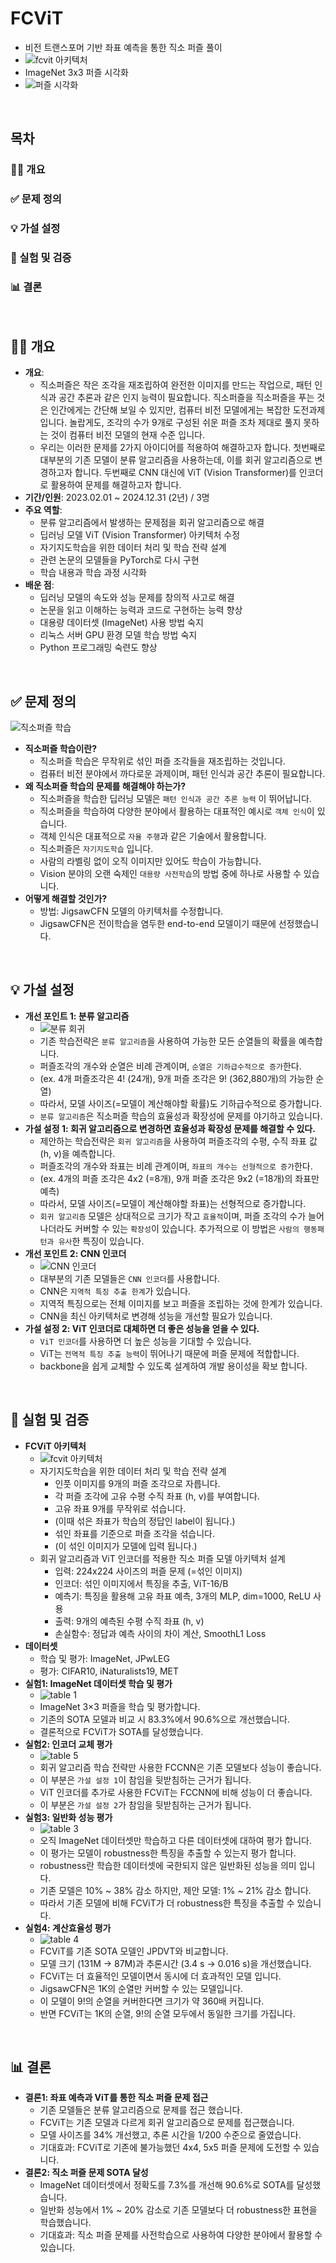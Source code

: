 # FCViT
* 비전 트랜스포머 기반 좌표 예측을 통한 직소 퍼즐 풀이
* ![fcvit 아키텍처](https://github.com/user-attachments/assets/87ac17a0-2590-4bdc-bb03-a8f1937add0c)
* ImageNet 3x3 퍼즐 시각화
* ![퍼즐 시각화](https://github.com/user-attachments/assets/8239f58b-772f-4676-8e77-c9fd514a82d9)
<br>

## 목차
### 👨‍🏫 개요
### ✅ 문제 정의
### 💡 가설 설정
### 🔬 실험 및 검증
### 📊 결론
<br>



## 👨‍🏫 개요
* __개요__: 
  * 직소퍼즐은 작은 조각을 재조립하여 완전한 이미지를 만드는 작업으로, 패턴 인식과 공간 추론과 같은 인지 능력이 필요합니다. 직소퍼즐을 직소퍼즐을 푸는 것은 인간에게는 간단해 보일 수 있지만, 컴퓨터 비전 모델에게는 복잡한 도전과제 입니다. 놀랍게도, 조각의 수가 9개로 구성된 쉬운 퍼즐 조차 제대로 풀지 못하는 것이 컴퓨터 비전 모델의 현재 수준 입니다. 
  * 우리는 이러한 문제를 2가지 아이디어를 적용하여 해결하고자 합니다. 첫번째로 대부분의 기존 모델이 분류 알고리즘을 사용하는데, 이를 회귀 알고리즘으로 변경하고자 합니다. 두번째로 CNN 대신에 ViT (Vision Transformer)를 인코더로 활용하여 문제를 해결하고자 합니다.
* __기간/인원__: 2023.02.01 ~ 2024.12.31 (2년) / 3명
* __주요 역할__: 
  * 분류 알고리즘에서 발생하는 문제점을 회귀 알고리즘으로 해결
  * 딥러닝 모델 ViT (Vision Transformer) 아키텍처 수정
  * 자기지도학습을 위한 데이터 처리 및 학습 전략 설계
  * 관련 논문의 모델들을 PyTorch로 다시 구현
  * 학습 내용과 학습 과정 시각화
* __배운 점__: 
  * 딥러닝 모델의 속도와 성능 문제를 창의적 사고로 해결
  * 논문을 읽고 이해하는 능력과 코드로 구현하는 능력 향상
  * 대용량 데이터셋 (ImageNet) 사용 방법 숙지
  * 리눅스 서버 GPU 환경 모델 학습 방법 숙지
  * Python 프로그래밍 숙련도 향상
<br>



## ✅ 문제 정의
![직소퍼즐 학습](https://github.com/user-attachments/assets/302663fc-07b0-438e-acb8-8791b5e00455)
* __직소퍼즐 학습이란?__
  * 직소퍼즐 학습은 무작위로 섞인 퍼즐 조각들을 재조립하는 것입니다.
  * 컴퓨터 비전 분야에서 까다로운 과제이며, 패턴 인식과 공간 추론이 필요합니다.
* __왜 직소퍼즐 학습의 문제를 해결해야 하는가?__
  * 직소퍼즐을 학습한 딥러닝 모델은 `패턴 인식과 공간 추론 능력` 이 뛰어납니다.
  * 직소퍼즐을 학습하여 다양한 분야에서 활용하는 대표적인 예시로 `객체 인식`이 있습니다.
  * 객체 인식은 대표적으로 `자율 주행`과 같은 기술에서 활용합니다.
  * 직소퍼즐은 `자기지도학습` 입니다.
  * 사람의 라벨링 없이 오직 이미지만 있어도 학습이 가능합니다.
  * Vision 분야의 오랜 숙제인 `대용량 사전학습`의 방법 중에 하나로 사용할 수 있습니다.
* __어떻게 해결할 것인가?__
  * 방법: JigsawCFN 모델의 아키텍처를 수정합니다.
  * JigsawCFN은 전이학습을 염두한 end-to-end 모델이기 때문에 선정했습니다.
<br>



## 💡 가설 설정
* __개선 포인트 1: 분류 알고리즘__
  * ![분류 회귀](https://github.com/user-attachments/assets/5aa8f5bf-67ae-4c64-86a0-53fbff89cc5a)
  * 기존 학습전략은 `분류 알고리즘`을 사용하여 가능한 모든 순열들의 확률을 예측합니다.
  * 퍼즐조각의 개수와 순열은 비례 관계이며, `순열은 기하급수적으로 증가`한다.
  * (ex. 4개 퍼즐조각은 4! (24개), 9개 퍼즐 조각은 9! (362,880개)의 가능한 순열)
  * 따라서, 모델 사이즈(=모델이 계산해야할 확률)도 기하급수적으로 증가합니다.
  * `분류 알고리즘`은 직소퍼즐 학습의 효율성과 확장성에 문제를 야기하고 있습니다.
* __가설 설정 1: 회귀 알고리즘으로 변경하면 효율성과 확장성 문제를 해결할 수 있다.__
  * 제안하는 학습전략은 `회귀 알고리즘`을 사용하여 퍼즐조각의 수평, 수직 좌표 값 (h, v)을 예측합니다.
  * 퍼즐조각의 개수와 좌표는 비례 관계이며, `좌표의 개수는 선형적으로 증가`한다.
  * (ex. 4개의 퍼즐 조각은 4x2 (=8개), 9개 퍼즐 조각은 9x2 (=18개)의 좌표만 예측)
  * 따라서, 모델 사이즈(=모델이 계산해야할 좌표)는 선형적으로 증가합니다.
  * `회귀 알고리즘` 모델은 상대적으로 크기가 작고 `효율적`이며, 퍼즐 조각의 수가 늘어나더라도 커버할 수 있는 `확장성`이 있습니다. 추가적으로 이 방법은 `사람의 행동패턴과 유사`한 특징이 있습니다.
* __개선 포인트 2: CNN 인코더__
  * ![CNN 인코더](https://github.com/user-attachments/assets/abcc7319-ff45-4d2f-82eb-9f6483bc4417)
  * 대부분의 기존 모델들은 `CNN 인코더`를 사용합니다.
  * CNN은 `지역적 특징 추출 한계`가 있습니다.
  * 지역적 특징으로는 전체 이미지를 보고 퍼즐을 조립하는 것에 한계가 있습니다.
  * CNN을 최신 아키텍처로 변경해 성능을 개선할 필요가 있습니다.
* __가설 설정 2: ViT 인코더로 대체하면 더 좋은 성능을 얻을 수 있다.__
  * `ViT 인코더`를 사용하면 더 높은 성능을 기대할 수 있습니다.
  * ViT는 `전역적 특징 추출 능력`이 뛰어나기 때문에 퍼즐 문제에 적합합니다.
  * backbone을 쉽게 교체할 수 있도록 설계하여 개발 용이성을 확보 합니다.
<br>



## 🔬 실험 및 검증
* __FCViT 아키텍처__
  * ![fcvit 아키텍처](https://github.com/user-attachments/assets/87ac17a0-2590-4bdc-bb03-a8f1937add0c)
  * 자기지도학습을 위한 데이터 처리 및 학습 전략 설계
    * 인풋 이미지를 9개의 퍼즐 조각으로 자릅니다.
    * 각 퍼즐 조각에 고유 수평 수직 좌표 (h, v)를 부여합니다.
    * 고유 좌표 9개를 무작위로 섞습니다.
    * (이때 섞은 좌표가 학습의 정답인 label이 됩니다.)
    * 섞인 좌표를 기준으로 퍼즐 조각을 섞습니다.
    * (이 섞인 이미지가 모델에 입력 됩니다.)
  * 회귀 알고리즘과 ViT 인코더를 적용한 직소 퍼즐 모델 아키텍처 설계
    * 입력: 224x224 사이즈의 퍼즐 문제 (=섞인 이미지)
    * 인코더: 섞인 이미지에서 특징을 추출, ViT-16/B
    * 예측기: 특징을 활용해 고유 좌표 예측, 3개의 MLP, dim=1000, ReLU 사용
    * 출력: 9개의 예측된 수평 수직 좌표 (h, v)
    * 손실함수: 정답과 예측 사이의 차이 계산, SmoothL1 Loss
* __데이터셋__
  * 학습 및 평가: ImageNet, JPwLEG
  * 평가: CIFAR10, iNaturalists19, MET
* __실험1: ImageNet 데이터셋 학습 및 평가__
  * ![table 1](https://github.com/user-attachments/assets/66ab979a-f70b-49d2-9737-1b25c7d5819c)
  * ImageNet 3×3 퍼즐을 학습 및 평가합니다.
  * 기존의 SOTA 모델과 비교 시 83.3%에서 90.6%으로 개선했습니다.
  * 결론적으로 FCViT가 SOTA를 달성했습니다. 
* __실험2: 인코더 교체 평가__
  * ![table 5](https://github.com/user-attachments/assets/1053cd56-45dc-4694-931e-ac48ea1c9969)
  * 회귀 알고리즘 학습 전략만 사용한 FCCNN은 기존 모델보다 성능이 좋습니다.
  * 이 부분은 `가설 설정 1`이 참임을 뒷받침하는 근거가 됩니다.
  * ViT 인코더를 추가로 사용한 FCViT는 FCCNN에 비해 성능이 더 좋습니다.
  * 이 부분은 `가설 설정 2`가 참임을 뒷받침하는 근거가 됩니다.
* __실험3: 일반화 성능 평가__
  * ![table 3](https://github.com/user-attachments/assets/83b24f71-4afd-458e-b91b-551aa35bc6e3)
  * 오직 ImageNet 데이터셋만 학습하고 다른 데이터셋에 대하여 평가 합니다.
  * 이 평가는 모델이 robustness한 특징을 추출할 수 있는지 평가 합니다.
  * robustness란 학습한 데이터셋에 국한되지 않은 일반화된 성능을 의미 입니다.
  * 기존 모델은 10% ~ 38% 감소 하지만, 제안 모델: 1% ~ 21% 감소 합니다.
  * 따라서 기존 모델에 비해 FCViT가 더 robustness한 특징을 추출할 수 있습니다.
* __실험4: 계산효율성 평가__
  * ![table 4](https://github.com/user-attachments/assets/c62c7b1e-239e-4350-860d-628eb3c6878a)
  * FCViT를 기존 SOTA 모델인 JPDVT와 비교합니다.
  * 모델 크기 (131M -> 87M)과 추론시간 (3.4 s -> 0.016 s)을 개선했습니다.
  * FCViT는 더 효율적인 모델이면서 동시에 더 효과적인 모델 입니다.
  * JigsawCFN은 1K의 순열만 커버할 수 있는 모델입니다.
  * 이 모델이 9!의 순열을 커버한다면 크기가 약 360배 커집니다.
  * 반면 FCViT는 1K의 순열, 9!의 순열 모두에서 동일한 크기를 가집니다.
<br>



## 📊 결론
* __결론1: 좌표 예측과 ViT를 통한 직소 퍼즐 문제 접근__
  * 기존 모델들은 분류 알고리즘으로 문제를 접근 했습니다.
  * FCViT는 기존 모델과 다르게 회귀 알고리즘으로 문제를 접근했습니다.
  * 모델 사이즈를 34% 개선했고, 추론 시간을 1/200 수준으로 줄였습니다.
  * 기대효과: FCViT로 기존에 불가능했던 4x4, 5x5 퍼즐 문제에 도전할 수 있습니다.
* __결론2: 직소 퍼즐 문제 SOTA 달성__
  * ImageNet 데이터셋에서 정확도를 7.3%를 개선해 90.6%로 SOTA를 달성했습니다.
  * 일반화 성능에서 1% ~ 20% 감소로 기존 모델보다 더 robustness한 표현을 학습했습니다.
  * 기대효과: 직소 퍼즐 문제를 사전학습으로 사용하여 다양한 분야에서 활용할 수 있습니다.
<br>
